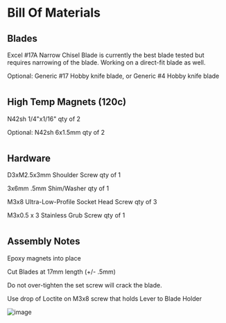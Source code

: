 # Bill Of Materials

## Blades
Excel #17A Narrow Chisel Blade is currently the best blade tested but requires narrowing of the blade. Working on a direct-fit blade as well.

Optional: Generic #17 Hobby knife blade, or Generic #4 Hobby knife blade
#
## High Temp Magnets (120c)
N42sh 1/4"x1/16" qty of 2

Optional:
N42sh 6x1.5mm qty of 2

#
## Hardware 
D3xM2.5x3mm Shoulder Screw qty of 1

3x6mm .5mm Shim/Washer qty of 1

M3x8 Ultra-Low-Profile Socket Head Screw qty of 3

M3x0.5 x 3 Stainless Grub Screw qty of 1

#
## Assembly Notes

Epoxy magnets into place 

Cut Blades at 17mm length (+/- .5mm)

Do not over-tighten the set screw will crack the blade.

Use drop of Loctite on M3x8 screw that holds Lever to Blade Holder



![image](https://github.com/user-attachments/assets/40508473-dac9-499d-a550-b9456f89c614)
